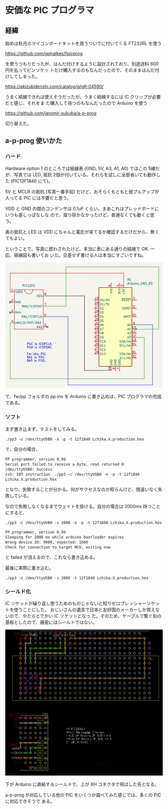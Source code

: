 # 安価な PIC プログラマ

## 経緯

始めは秋月のマイコンボードキットを買うついでに付いてくる FT232RL を使う

https://github.com/gphalkes/fpicprog 

を使うつもりだったが、はんだ付けするように設計されており、別途送料 600円を払ってピンソケッ
トだけ購入するのもなんだったので、そのままはんだ付けしてしまった。

https://akizukidenshi.com/catalog/g/gK-04590/

うまく結線できれば使えそうだったが、うまく結線するには IC クリップが必要だと感じ、それをま
た購入して待つのもなんだったので Arduino を使う 

https://github.com/jaromir-sukuba/a-p-prog

切り替えた。

## a-p-prog 使いかた

### ハード
Hardware option 1 のところでは結線表 (GND, 5V, A3, A1, A0) ではこの 5線だが、写真では LED,
抵抗 2個が付いている。それらを試しに全部省いても動作した (PIC12F1840 にて)。

5V と MCLR の抵抗 (写真一番手前) だけど、おそらくもともと弱プルアップが入ってる PIC には不要だと思う。

VDD と GND の間のコンデンサは 0.1uF くらい。まあこれはブレッドボードにいつも差しっぱなしな
ので、取り除かなかったけど、普通なくても動くと思う。

奥の抵抗と LED は VDD にちゃんと電圧が来てるか確認するだけだから、無くてもよい。

ということで、写真に惑わされたけど、本当に表にある通りの結線で OK. 一応、結線図も書いてお
いた。交差せず書ける人は本当にすごいですね。

![最小の結線図](./zu/Haisenzu.png)


で、fw/pp フォルダの pp.ino を Arduino に書き込めば、PIC プログラマの完成である。

### ソフト

まず書き込まず、テストをしてみる。

```
./pp3 -c /dev/ttyUSB0 -n -p -t 12f1840 Lchika.X.production.hex
```

で、自分の場合、

```
PP programmer, version 0.99
Serial port failed to receive a byte, read returned 0
/dev/ttyUSB0: Success
zsh: IOT instruction  ./pp3 -c /dev/ttyUSB0 -n -p -t 12f1840 Lchika.X.production.hex
```

となり、失敗することが分かる。何がサクセスなのか知らんけど、間違いなく失敗している。

なので失敗しなくなるまでウェイトを掛ける。自分の場合は 2000ms 待つことにすると、

```
./pp3 -c /dev/ttyUSB0 -s 2000 -n -p -t 12f1840 Lchika.X.production.hex
```

```
PP programmer, version 0.99
Sleeping for 2000 ms while arduino bootloader expires
Wrong device ID: 0000, expected: 1b80
Check for connection to target MCU, exiting now
```

と failed が消えるので、これなら書き込める。

最後に実際に書き込む。


```
./pp3 -c /dev/ttyUSB0 -s 2000 -t 12f1840 Lchika.X.production.hex
```

### シールド化

IC ソケットが繰り返し使うためのものじゃないと知りゼロプレッシャーソケットを使うことにした。
おじいさんの遺言で日本と友好国のメーカーしか買えないので、やたらとでかい IC ソケットとなっ
た。そのため、ケーブルで繋ぐ別の基板としたので、厳密にはシールドではない。

![a-p-prog シールド](./librecad/PicProg8pins.png)

下が Arduino に直結するシールドで、上が XH コネクタで飛ばした先となる。

a-p-prog が対応している他の PIC をいくつか調べてみた感じでは、多くの PIC に対応できそうで
ある。
